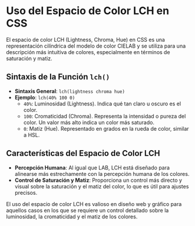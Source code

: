 # Uso del Espacio de Color LCH en CSS

El espacio de color LCH (Lightness, Chroma, Hue) en CSS es una representación cilíndrica del modelo de color CIELAB y se utiliza para una descripción más intuitiva de colores, especialmente en términos de saturación y matiz.

## Sintaxis de la Función `lch()`
- **Sintaxis General**: `lch(lightness chroma hue)`
- **Ejemplo**: `lch(40% 100 0)`
  - `40%`: Luminosidad (Lightness). Indica qué tan claro u oscuro es el color.
  - `100`: Cromaticidad (Chroma). Representa la intensidad o pureza del color. Un valor más alto indica un color más saturado.
  - `0`: Matiz (Hue). Representado en grados en la rueda de color, similar a HSL.

## Características del Espacio de Color LCH
- **Percepción Humana**: Al igual que LAB, LCH está diseñado para alinearse más estrechamente con la percepción humana de los colores.
- **Control de Saturación y Matiz**: Proporciona un control más directo y visual sobre la saturación y el matiz del color, lo que es útil para ajustes precisos.

El uso del espacio de color LCH es valioso en diseño web y gráfico para aquellos casos en los que se requiere un control detallado sobre la luminosidad, la cromaticidad y el matiz de los colores.
